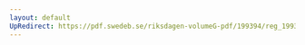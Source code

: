 ```yaml
---
layout: default
UpRedirect: https://pdf.swedeb.se/riksdagen-volumeG-pdf/199394/reg_199394/reg_199394_0382.pdf
---
```

